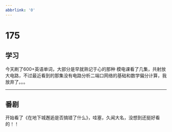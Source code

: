```yaml
---
abbrlink: '0'
---
```

# 175

## 学习

今天刷了600+英语单词，大部分是早就熟记于心的那种
模电课看了几集，共射放大电路，不过最近看到的那集没有电路分析二端口网络的基础和数学偏分计算，我放弃了。。。
***

## 番剧

开始看了《在地下城邂逅是否搞错了什么》，哇塞，久闻大名，没想到还挺好看的！！
